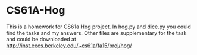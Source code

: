 # CS61A-Hog
This is a homework for CS61a Hog project. In hog.py and dice.py you could find the tasks and my answers. Other files are supplementary for the task and could be downloaded at 
http://inst.eecs.berkeley.edu/~cs61a/fa15/proj/hog/
